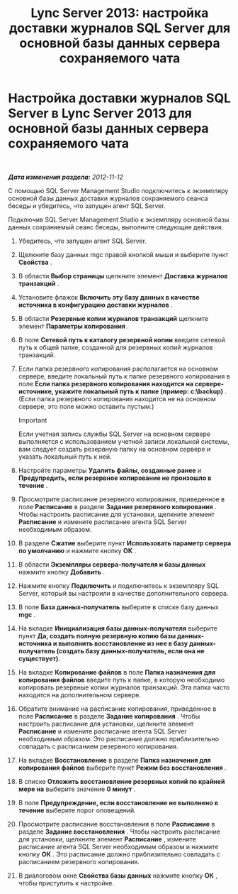 ﻿---
title: 'Lync Server 2013: настройка доставки журналов SQL Server для основной базы данных сервера сохраняемого чата'
TOCTitle: Настройка доставки журналов SQL Server для основной базы данных сервера сохраняемого чата
ms:assetid: 088ea1c2-d592-4a11-b3b8-f1e2f8beae93
ms:mtpsurl: https://technet.microsoft.com/ru-ru/library/JJ204653(v=OCS.15)
ms:contentKeyID: 49308860
ms.date: 05/19/2016
mtps_version: v=OCS.15
ms.translationtype: HT
---

# Настройка доставки журналов SQL Server в Lync Server 2013 для основной базы данных сервера сохраняемого чата

 

_**Дата изменения раздела:** 2012-11-12_

С помощью SQL Server Management Studio подключитесь к экземпляру основной базы данных доставки журналов сохраняемого сеанса беседы и убедитесь, что запущен агент SQL Server.

Подключив SQL Server Management Studio к экземпляру основной базы данных сохраняемый сеанс беседы, выполните следующие действия.

1.  Убедитесь, что запущен агент SQL Server.

2.  Щелкните базу данных mgc правой кнопкой мыши и выберите пункт **Свойства** .

3.  В области **Выбор страницы** щелкните элемент **Доставка журналов транзакций** .

4.  Установите флажок **Включить эту базу данных в качестве источника в конфигурацию доставки журналов** .

5.  В области **Резервные копии журналов транзакций** щелкните элемент **Параметры копирования** .

6.  В поле **Сетевой путь к каталогу резервной копии** введите сетевой путь к общей папке, созданной для резервных копий журналов транзакций.

7.  Если папка резервного копирования располагается на основном сервере, введите локальный путь к папке резервного копирования в поле **Если папка резервного копирования находится на сервере-источнике, укажите локальный путь к папке (пример: c:\\backup)** . (Если папка резервного копирования находится не на основном сервере, это поле можно оставить пустым.)
    
    > [!IMPORTANT]
    > Если учетная запись службы SQL Server на основном сервере выполняется с использованием учетной записи локальной системы, вам следует создать резервную папку на основном сервере и указать локальный путь к ней.


8.  Настройте параметры **Удалить файлы, созданные ранее** и **Предупредить, если резервное копирование не произошло в течение** .

9.  Просмотрите расписание резервного копирования, приведенное в поле **Расписание** в разделе **Задание резервного копирования** . Чтобы настроить расписание для установки, щелкните элемент **Расписание** и измените расписание агента SQL Server необходимым образом.

10. В разделе **Сжатие** выберите пункт **Использовать параметр сервера по умолчанию** и нажмите кнопку **ОК** .

11. В области **Экземпляры сервера-получателя и базы данных** нажмите кнопку **Добавить** .

12. Нажмите кнопку **Подключить** и подключитесь к экземпляру SQL Server, который вы настроили в качестве дополнительного сервера.

13. В поле **База данных-получатель** выберите в списке базу данных **mgc** .

14. На вкладке **Инициализация базы данных-получателя** выберите пункт **Да, создать полную резервную копию базы данных-источника и выполнить восстановление из нее в базу данных-получатель (создать базу данных-получатель, если она не существует)**.

15. На вкладке **Копирование файлов** в поле **Папка назначения для копирования файлов** введите путь к папке, в которую необходимо копировать резервные копии журналов транзакций. Эта папка часто находится на дополнительном сервере.

16. Обратите внимание на расписание копирования, приведенное в поле **Расписание** в разделе **Задание копирования** . Чтобы настроить расписание для установки, щелкните элемент **Расписание** и измените расписание агента SQL Server необходимым образом. Это расписание должно приблизительно совпадать с расписанием резервного копирования.

17. На вкладке **Восстановление** в разделе **Папка назначения для копирования файлов** выберите пункт **Режим без восстановления** .

18. В списке **Отложить восстановление резервных копий по крайней мере на** выберите значение **0 минут** .

19. В поле **Предупреждение, если восстановление не выполнено в течение** выберите порог оповещений.

20. Просмотрите расписание восстановления в поле **Расписание** в разделе **Задание восстановления** . Чтобы настроить расписание для установки, щелкните элемент **Расписание** , измените расписание агента SQL Server необходимым образом и нажмите кнопку **ОК** . Это расписание должно приблизительно совпадать с расписанием резервного копирования.

21. В диалоговом окне **Свойства базы данных** нажмите кнопку **ОК** , чтобы приступить к настройке.


